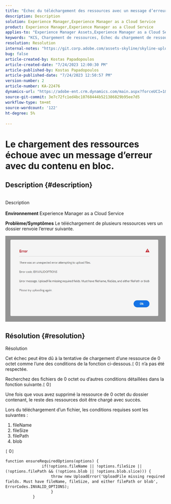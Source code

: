 ```yaml
---
title: "Échec du téléchargement des ressources avec un message d’erreur avec du contenu en masse."
description: Description
solution: Experience Manager,Experience Manager as a Cloud Service
product: Experience Manager,Experience Manager as a Cloud Service
applies-to: "Experience Manager Assets,Experience Manager as a Cloud Service"
keywords: "KCS, Chargement de ressources, Échec du chargement de ressources"
resolution: Resolution
internal-notes: "https://git.corp.adobe.com/assets-skyline/skyline-upload/blob/6d124d4083060e139b2e2d6ac99b33087bc85a53/src/upload-file.js#L32"
bug: false
article-created-by: Kostas Papadopoulos
article-created-date: "7/24/2023 12:00:30 PM"
article-published-by: Kostas Papadopoulos
article-published-date: "7/24/2023 12:50:57 PM"
version-number: 2
article-number: KA-22476
dynamics-url: "https://adobe-ent.crm.dynamics.com/main.aspx?forceUCI=1&pagetype=entityrecord&etn=knowledgearticle&id=42946eae-192a-ee11-bdf4-6045bd006b4b"
source-git-commit: 3e7c72fc1ed4bc10768444b521386829b95ee7d5
workflow-type: tm+mt
source-wordcount: '122'
ht-degree: 5%

---
```


# Le chargement des ressources échoue avec un message d’erreur avec du contenu en bloc.

## Description {#description}

<br>Description<br><br>
<b>Environnement</b>
Experience Manager as a Cloud Service

<b>Problème/Symptômes</b>
Le téléchargement de plusieurs ressources vers un dossier renvoie l’erreur suivante.

![](assets/___44946eae-192a-ee11-bdf4-6045bd006b4b___.jpeg)


## Résolution {#resolution}

Résolution<br>


Cet échec peut être dû à la tentative de chargement d’une ressource de 0 octet comme l’une des conditions de la fonction ci-dessous.`[` 0`]`  n’a pas été respectée.

Recherchez des fichiers de 0 octet ou d’autres conditions détaillées dans la fonction suivante.`[` 0`]`

Une fois que vous avez supprimé la ressource de 0 octet du dossier contenant, le reste des ressources doit être chargé avec succès.

Lors du téléchargement d’un fichier, les conditions requises sont les suivantes :

1. fileName
2. fileSize
3. filePath
4. blob


`[` 0`]`


```none
function ensureRequiredOptions(options) {
                if(!options.fileName || !options.fileSize || (!options.filePath && (!options.blob || !options.blob.slice))) {
                    throw new UploadError('UploadFile missing required fields. Must have fileName, fileSize, and either filePath or blob', ErrorCodes.INVALID_OPTIONS);
                    }
            }
```

